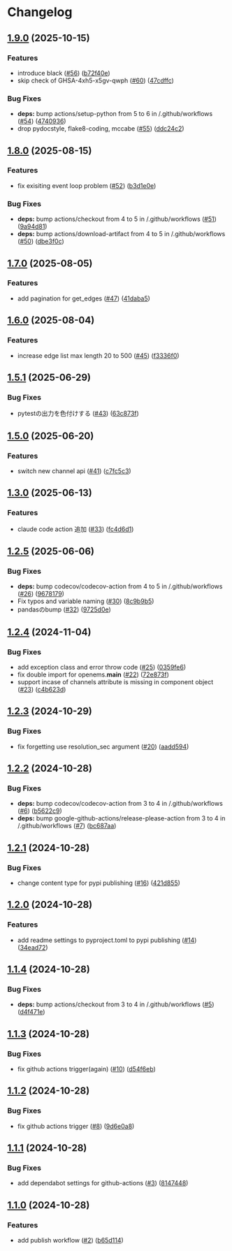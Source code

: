 # Changelog

## [1.9.0](https://github.com/girasolenergy/pyopenems/compare/v1.8.0...v1.9.0) (2025-10-15)


### Features

* introduce black ([#56](https://github.com/girasolenergy/pyopenems/issues/56)) ([b72f40e](https://github.com/girasolenergy/pyopenems/commit/b72f40edf5c020c29dda9eeb5d53e96e76ca4dd9))
* skip check of GHSA-4xh5-x5gv-qwph ([#60](https://github.com/girasolenergy/pyopenems/issues/60)) ([47cdffc](https://github.com/girasolenergy/pyopenems/commit/47cdffcb1a305cedc94cba94b12b2adfd610223b))


### Bug Fixes

* **deps:** bump actions/setup-python from 5 to 6 in /.github/workflows ([#54](https://github.com/girasolenergy/pyopenems/issues/54)) ([4740936](https://github.com/girasolenergy/pyopenems/commit/4740936a6f9fc4cba112c545a0f2b56725343273))
* drop pydocstyle, flake8-coding, mccabe ([#55](https://github.com/girasolenergy/pyopenems/issues/55)) ([ddc24c2](https://github.com/girasolenergy/pyopenems/commit/ddc24c21a6e1adb43b428d0783a805b7fd75385a))

## [1.8.0](https://github.com/girasolenergy/pyopenems/compare/v1.7.0...v1.8.0) (2025-08-15)


### Features

* fix  exisiting event loop problem ([#52](https://github.com/girasolenergy/pyopenems/issues/52)) ([b3d1e0e](https://github.com/girasolenergy/pyopenems/commit/b3d1e0ea057277ce9d620c62906d5b106edbc8dc))


### Bug Fixes

* **deps:** bump actions/checkout from 4 to 5 in /.github/workflows ([#51](https://github.com/girasolenergy/pyopenems/issues/51)) ([9a94d81](https://github.com/girasolenergy/pyopenems/commit/9a94d81ed207ec4c7a8324fdf1001ab8c7295114))
* **deps:** bump actions/download-artifact from 4 to 5 in /.github/workflows ([#50](https://github.com/girasolenergy/pyopenems/issues/50)) ([dbe3f0c](https://github.com/girasolenergy/pyopenems/commit/dbe3f0cda449731f7142fd4079d578cfe42f8cb6))

## [1.7.0](https://github.com/girasolenergy/pyopenems/compare/v1.6.0...v1.7.0) (2025-08-05)


### Features

* add pagination for get_edges ([#47](https://github.com/girasolenergy/pyopenems/issues/47)) ([41daba5](https://github.com/girasolenergy/pyopenems/commit/41daba523602be1689e38ee12b4b4557906c4aee))

## [1.6.0](https://github.com/girasolenergy/pyopenems/compare/v1.5.1...v1.6.0) (2025-08-04)


### Features

* increase edge list max length 20 to 500 ([#45](https://github.com/girasolenergy/pyopenems/issues/45)) ([f3336f0](https://github.com/girasolenergy/pyopenems/commit/f3336f0f09c558d1ae74916932e5046cdc37eb9b))

## [1.5.1](https://github.com/girasolenergy/pyopenems/compare/v1.5.0...v1.5.1) (2025-06-29)


### Bug Fixes

* pytestの出力を色付けする ([#43](https://github.com/girasolenergy/pyopenems/issues/43)) ([63c873f](https://github.com/girasolenergy/pyopenems/commit/63c873fea0f3c911926bfa935d96a2b747a7d4b5))

## [1.5.0](https://github.com/girasolenergy/pyopenems/compare/v1.4.0...v1.5.0) (2025-06-20)


### Features

* switch new channel api ([#41](https://github.com/girasolenergy/pyopenems/issues/41)) ([c7fc5c3](https://github.com/girasolenergy/pyopenems/commit/c7fc5c3d414e4a4319113c166ac8ce3ef14a7e25))

## [1.3.0](https://github.com/girasolenergy/pyopenems/compare/v1.2.5...v1.3.0) (2025-06-13)


### Features

* claude code action 追加 ([#33](https://github.com/girasolenergy/pyopenems/issues/33)) ([fc4d6d1](https://github.com/girasolenergy/pyopenems/commit/fc4d6d1066a6edecd58c82a54a1fb3fab0b0a443))

## [1.2.5](https://github.com/girasolenergy/pyopenems/compare/v1.2.4...v1.2.5) (2025-06-06)


### Bug Fixes

* **deps:** bump codecov/codecov-action from 4 to 5 in /.github/workflows ([#26](https://github.com/girasolenergy/pyopenems/issues/26)) ([9678179](https://github.com/girasolenergy/pyopenems/commit/9678179f9c5620377bf76ab0d5717665bad52c24))
* Fix typos and variable naming ([#30](https://github.com/girasolenergy/pyopenems/issues/30)) ([8c9b9b5](https://github.com/girasolenergy/pyopenems/commit/8c9b9b508a25bfc566ff2329c1737839937e6ad8))
* pandasのbump ([#32](https://github.com/girasolenergy/pyopenems/issues/32)) ([9725d0e](https://github.com/girasolenergy/pyopenems/commit/9725d0e7385e2fb6c34a2ec5be51f7d710c7517e))

## [1.2.4](https://github.com/girasolenergy/pyopenems/compare/v1.2.3...v1.2.4) (2024-11-04)


### Bug Fixes

* add exception class and error throw code ([#25](https://github.com/girasolenergy/pyopenems/issues/25)) ([0359fe6](https://github.com/girasolenergy/pyopenems/commit/0359fe616240b21e02a77084096ed791cf5c3a01))
* fix double import for openems.__main__ ([#22](https://github.com/girasolenergy/pyopenems/issues/22)) ([72e873f](https://github.com/girasolenergy/pyopenems/commit/72e873f159b0d022b77ded097a81b693a3eec0a7))
* support incase of channels attribute is missing in component object ([#23](https://github.com/girasolenergy/pyopenems/issues/23)) ([c4b623d](https://github.com/girasolenergy/pyopenems/commit/c4b623dac7b0d9fbfe0eca9b93d09d81ff6afc91))

## [1.2.3](https://github.com/girasolenergy/pyopenems/compare/v1.2.2...v1.2.3) (2024-10-29)


### Bug Fixes

* fix forgetting use resolution_sec argument ([#20](https://github.com/girasolenergy/pyopenems/issues/20)) ([aadd594](https://github.com/girasolenergy/pyopenems/commit/aadd594f99d3131bfb4e06e97ce4465e8cebc0e5))

## [1.2.2](https://github.com/girasolenergy/pyopenems/compare/v1.2.1...v1.2.2) (2024-10-28)


### Bug Fixes

* **deps:** bump codecov/codecov-action from 3 to 4 in /.github/workflows ([#6](https://github.com/girasolenergy/pyopenems/issues/6)) ([b5622c9](https://github.com/girasolenergy/pyopenems/commit/b5622c921b3d734dc92e8d67e325b06591817604))
* **deps:** bump google-github-actions/release-please-action from 3 to 4 in /.github/workflows ([#7](https://github.com/girasolenergy/pyopenems/issues/7)) ([bc687aa](https://github.com/girasolenergy/pyopenems/commit/bc687aaf436a4861e63e8d48223767c7c548d54b))

## [1.2.1](https://github.com/girasolenergy/pyopenems/compare/v1.2.0...v1.2.1) (2024-10-28)


### Bug Fixes

* change content type for pypi publishing ([#16](https://github.com/girasolenergy/pyopenems/issues/16)) ([421d855](https://github.com/girasolenergy/pyopenems/commit/421d855c1675fa7cd383acacaa790891ee183e6e))

## [1.2.0](https://github.com/girasolenergy/pyopenems/compare/v1.1.4...v1.2.0) (2024-10-28)


### Features

* add readme settings to pyproject.toml to pypi publishing ([#14](https://github.com/girasolenergy/pyopenems/issues/14)) ([34ead72](https://github.com/girasolenergy/pyopenems/commit/34ead727fdd96af64e5ef3195dfb50fb8a90e80a))

## [1.1.4](https://github.com/girasolenergy/pyopenems/compare/v1.1.3...v1.1.4) (2024-10-28)


### Bug Fixes

* **deps:** bump actions/checkout from 3 to 4 in /.github/workflows ([#5](https://github.com/girasolenergy/pyopenems/issues/5)) ([d4f471e](https://github.com/girasolenergy/pyopenems/commit/d4f471e15aca4d6c1c6f408e2a4a383613d9fc8f))

## [1.1.3](https://github.com/girasolenergy/pyopenems/compare/v1.1.2...v1.1.3) (2024-10-28)


### Bug Fixes

* fix github actions trigger(again) ([#10](https://github.com/girasolenergy/pyopenems/issues/10)) ([d54f6eb](https://github.com/girasolenergy/pyopenems/commit/d54f6eb30d41939ae7c673d1edcf91c5be1420f5))

## [1.1.2](https://github.com/girasolenergy/pyopenems/compare/v1.1.1...v1.1.2) (2024-10-28)


### Bug Fixes

* fix github actions trigger ([#8](https://github.com/girasolenergy/pyopenems/issues/8)) ([9d6e0a8](https://github.com/girasolenergy/pyopenems/commit/9d6e0a80a7928f52579ea4355d821d0d62566abe))

## [1.1.1](https://github.com/girasolenergy/pyopenems/compare/v1.1.0...v1.1.1) (2024-10-28)


### Bug Fixes

* add dependabot settings for github-actions ([#3](https://github.com/girasolenergy/pyopenems/issues/3)) ([8147448](https://github.com/girasolenergy/pyopenems/commit/8147448f2d852c3c12aac729397c63cc73490df7))

## [1.1.0](https://github.com/girasolenergy/pyopenems/compare/v1.0.0...v1.1.0) (2024-10-28)


### Features

* add publish workflow ([#2](https://github.com/girasolenergy/pyopenems/issues/2)) ([b65d114](https://github.com/girasolenergy/pyopenems/commit/b65d1144854e93c9194f2636b2c693194b55d6b1))
